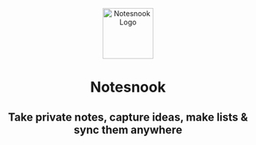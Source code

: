<p align="center">

<img style="align:center;" src="https://app.notesnook.com/apple-touch-icon.png" alt="Notesnook Logo" width="100" />

<h1 align="center">Notesnook</h1>
<h2 align="center">Take private notes, capture ideas, make lists & sync them anywhere</h2>
